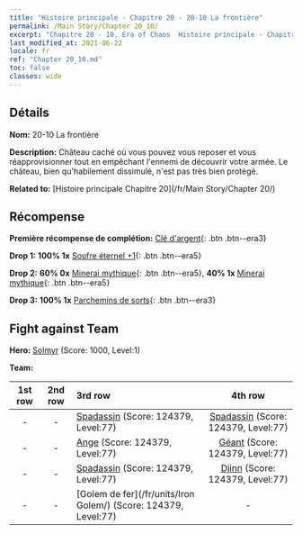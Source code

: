 ```yaml
---
title: "Histoire principale - Chapitre 20 - 20-10 La frontière"
permalink: /Main Story/Chapter 20_10/
excerpt: "Chapitre 20 - 10. Era of Chaos  Histoire principale - Chapitre 20_10. 20-10 La frontière"
last_modified_at: 2021-06-22
locale: fr
ref: "Chapter 20_10.md"
toc: false
classes: wide
---
```


## Détails

 **Nom:** 20-10 La frontière

 **Description:** Château caché où vous pouvez vous reposer et vous réapprovisionner tout en empêchant l'ennemi de découvrir votre armée. Le château, bien qu'habilement dissimulé, n'est pas très bien protégé.

 **Related to:** [Histoire principale Chapitre 20](/fr/Main Story/Chapter 20/)

## Récompense

 **Première récompense de complétion:** [Clé d'argent](/ItemsFR/con_693/){: .btn .btn--era3}

 **Drop 1:** **100% 1x** [Soufre éternel +1](/ItemsFR/mat_71/){: .btn .btn--era5}

 **Drop 2:** **60% 0x** [Minerai mythique](/ItemsFR/mat_61/){: .btn .btn--era5}, **40% 1x** [Minerai mythique](/ItemsFR/mat_61/){: .btn .btn--era5}

 **Drop 3:** **100% 1x** [Parchemins de sorts](/ItemsFR/con_694/){: .btn .btn--era3}


## Fight against Team
 **Hero:** [Solmyr](/fr/heroes/Solmyr/) (Score: 1000, Level:1)

 **Team:**


  | 1st row | 2nd row | 3rd row | 4th row |
  |:----:|:----:|:----|:----:|
  | - | - | [Spadassin](/fr/units/Swordsman/) (Score: 124379, Level:77)  | [Spadassin](/fr/units/Swordsman/) (Score: 124379, Level:77)  |
  | - | - | [Ange](/fr/units/Angel/) (Score: 124379, Level:77)  | [Géant](/fr/units/Giant/) (Score: 124379, Level:77)  |
  | - | - | [Spadassin](/fr/units/Swordsman/) (Score: 124379, Level:77)  | [Djinn](/fr/units/Genie/) (Score: 124379, Level:77)  |
  | - | - | [Golem de fer](/fr/units/Iron Golem/) (Score: 124379, Level:77)  | - |


